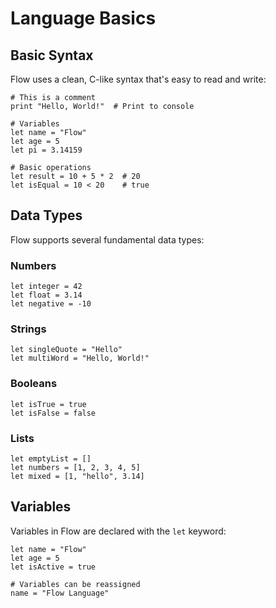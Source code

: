 # Language Basics

## Basic Syntax

Flow uses a clean, C-like syntax that's easy to read and write:

```flow
# This is a comment
print "Hello, World!"  # Print to console

# Variables
let name = "Flow"
let age = 5
let pi = 3.14159

# Basic operations
let result = 10 + 5 * 2  # 20
let isEqual = 10 < 20    # true
```

## Data Types

Flow supports several fundamental data types:

### Numbers
```flow
let integer = 42
let float = 3.14
let negative = -10
```

### Strings
```flow
let singleQuote = "Hello"
let multiWord = "Hello, World!"
```

### Booleans
```flow
let isTrue = true
let isFalse = false
```

### Lists
```flow
let emptyList = []
let numbers = [1, 2, 3, 4, 5]
let mixed = [1, "hello", 3.14]
```

## Variables

Variables in Flow are declared with the `let` keyword:

```flow
let name = "Flow"
let age = 5
let isActive = true

# Variables can be reassigned
name = "Flow Language"
```